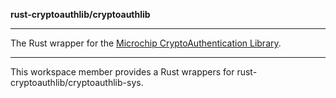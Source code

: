 **rust-cryptoauthlib/cryptoauthlib**
***

The Rust wrapper for the [Microchip CryptoAuthentication Library](https://github.com/MicrochipTech/cryptoauthlib).

***
This workspace member provides a Rust wrappers for rust-cryptoauthlib/cryptoauthlib-sys.
